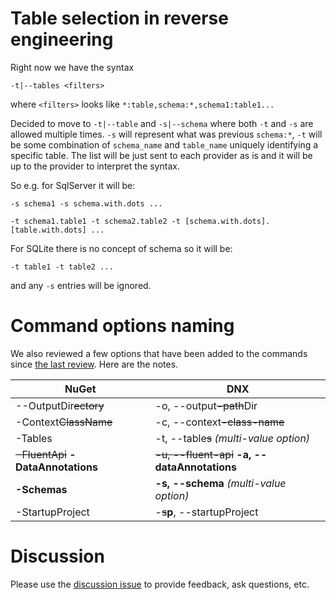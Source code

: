 # Table selection in reverse engineering

Right now we have the syntax 

`-t|--tables <filters>`

where `<filters>` looks like `*:table,schema:*,schema1:table1...`

Decided to move to `-t|--table` and `-s|--schema` where both `-t` and `-s` are allowed multiple times. `-s` will represent what was previous `schema:*`, `-t` will be some combination of `schema_name` and `table_name` uniquely identifying a specific table. The list will be just sent to each provider as is and it will be up to the provider to interpret the syntax.

So e.g. for SqlServer it will be:

`-s schema1 -s schema.with.dots ...`

`-t schema1.table1 -t schema2.table2 -t [schema.with.dots].[table.with.dots] ...`

For SQLite there is no concept of schema so it will be:

`-t table1 -t table2 ...`

and any `-s` entries will be ignored.

# Command options naming

We also reviewed a few options that have been added to the commands since [the last review](https://github.com/aspnet/EntityFramework/wiki/Design-Meeting-Notes---July-23,-2015#nugetdnx-commands). Here are the notes.

NuGet | DNX
----- | ---
--OutputDir~~ectory~~ | -o, --output~~-path~~Dir
-Context~~ClassName~~ | -c, --context~~-class-name~~
-Tables | -t, --table~~s~~ *(multi-value option)*
~~-FluentApi~~ **-DataAnnotations** | ~~-u, --fluent-api~~ **-a, --dataAnnotations**
**-Schemas** | **-s, --schema** *(multi-value option)*
-StartupProject | -~~s~~**p**, --startupProject

# Discussion

Please use the [discussion issue](https://github.com/aspnet/EntityFramework/issues/3297) to provide feedback, ask questions, etc.
